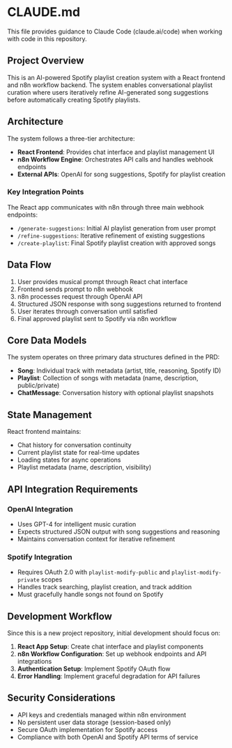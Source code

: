 # CLAUDE.md

This file provides guidance to Claude Code (claude.ai/code) when working with code in this repository.

## Project Overview

This is an AI-powered Spotify playlist creation system with a React frontend and n8n workflow backend. The system enables conversational playlist curation where users iteratively refine AI-generated song suggestions before automatically creating Spotify playlists.

## Architecture

The system follows a three-tier architecture:
- **React Frontend**: Provides chat interface and playlist management UI
- **n8n Workflow Engine**: Orchestrates API calls and handles webhook endpoints
- **External APIs**: OpenAI for song suggestions, Spotify for playlist creation

### Key Integration Points

The React app communicates with n8n through three main webhook endpoints:
- `/generate-suggestions`: Initial AI playlist generation from user prompt
- `/refine-suggestions`: Iterative refinement of existing suggestions
- `/create-playlist`: Final Spotify playlist creation with approved songs

## Data Flow

1. User provides musical prompt through React chat interface
2. Frontend sends prompt to n8n webhook
3. n8n processes request through OpenAI API
4. Structured JSON response with song suggestions returned to frontend
5. User iterates through conversation until satisfied
6. Final approved playlist sent to Spotify via n8n workflow

## Core Data Models

The system operates on three primary data structures defined in the PRD:

- **Song**: Individual track with metadata (artist, title, reasoning, Spotify ID)
- **Playlist**: Collection of songs with metadata (name, description, public/private)
- **ChatMessage**: Conversation history with optional playlist snapshots

## State Management

React frontend maintains:
- Chat history for conversation continuity
- Current playlist state for real-time updates
- Loading states for async operations
- Playlist metadata (name, description, visibility)

## API Integration Requirements

### OpenAI Integration
- Uses GPT-4 for intelligent music curation
- Expects structured JSON output with song suggestions and reasoning
- Maintains conversation context for iterative refinement

### Spotify Integration
- Requires OAuth 2.0 with `playlist-modify-public` and `playlist-modify-private` scopes
- Handles track searching, playlist creation, and track addition
- Must gracefully handle songs not found on Spotify

## Development Workflow

Since this is a new project repository, initial development should focus on:

1. **React App Setup**: Create chat interface and playlist components
2. **n8n Workflow Configuration**: Set up webhook endpoints and API integrations  
3. **Authentication Setup**: Implement Spotify OAuth flow
4. **Error Handling**: Implement graceful degradation for API failures

## Security Considerations

- API keys and credentials managed within n8n environment
- No persistent user data storage (session-based only)
- Secure OAuth implementation for Spotify access
- Compliance with both OpenAI and Spotify API terms of service